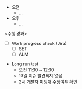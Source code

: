 - 오전
	- ...
- 오후
	- ...

<수행 경과>
- [ ] Work progress check (Jira)
	- [ ] SET
	- [ ] ALM

- Long run test
	- 오전 11:30 ~ 12:30
	- 13일 이슈 발견되지 않음
	- 2시 개발자 미팅때 수정여부 확인